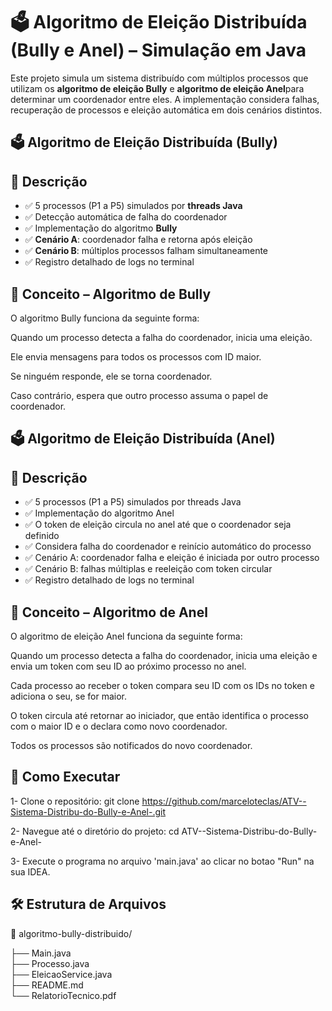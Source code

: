 # 🗳️ Algoritmo de Eleição Distribuída (Bully e Anel) – Simulação em Java

Este projeto simula um sistema distribuído com múltiplos processos que utilizam os **algoritmo de eleição Bully** e **algoritmo de eleição Anel**para determinar um coordenador entre eles. A implementação considera falhas, recuperação de processos e eleição automática em dois cenários distintos.

## 🗳️ Algoritmo de Eleição Distribuída (Bully)

## 📌 Descrição

- ✅ 5 processos (P1 a P5) simulados por **threads Java**
- ✅ Detecção automática de falha do coordenador
- ✅ Implementação do algoritmo **Bully**
- ✅ **Cenário A**: coordenador falha e retorna após eleição
- ✅ **Cenário B**: múltiplos processos falham simultaneamente
- ✅ Registro detalhado de logs no terminal
  
## 🧠 Conceito – Algoritmo de Bully
O algoritmo Bully funciona da seguinte forma:

Quando um processo detecta a falha do coordenador, inicia uma eleição.

Ele envia mensagens para todos os processos com ID maior.

Se ninguém responde, ele se torna coordenador.

Caso contrário, espera que outro processo assuma o papel de coordenador.

## 🗳️ Algoritmo de Eleição Distribuída (Anel)

## 📌 Descrição

- ✅ 5 processos (P1 a P5) simulados por threads Java
- ✅ Implementação do algoritmo Anel
- ✅ O token de eleição circula no anel até que o coordenador seja definido
- ✅ Considera falha do coordenador e reinício automático do processo
- ✅ Cenário A: coordenador falha e eleição é iniciada por outro processo
- ✅ Cenário B: falhas múltiplas e reeleição com token circular
- ✅ Registro detalhado de logs no terminal

## 🧠 Conceito – Algoritmo de Anel
O algoritmo de eleição Anel funciona da seguinte forma:

Quando um processo detecta a falha do coordenador, inicia uma eleição e envia um token com seu ID ao próximo processo no anel.

Cada processo ao receber o token compara seu ID com os IDs no token e adiciona o seu, se for maior.

O token circula até retornar ao iniciador, que então identifica o processo com o maior ID e o declara como novo coordenador.

Todos os processos são notificados do novo coordenador.

## 🏁 Como Executar
1- Clone o repositório: git clone https://github.com/marceloteclas/ATV--Sistema-Distribu-do-Bully-e-Anel-.git

2- Navegue até o diretório do projeto:
cd ATV--Sistema-Distribu-do-Bully-e-Anel-

3- Execute o programa no arquivo 'main.java' ao clicar no botao "Run" na sua IDEA.

## 🛠️ Estrutura de Arquivos

📁 algoritmo-bully-distribuido/

├── Main.java               
├── Processo.java          
├── EleicaoService.java     
├── README.md              
└── RelatorioTecnico.pdf   




